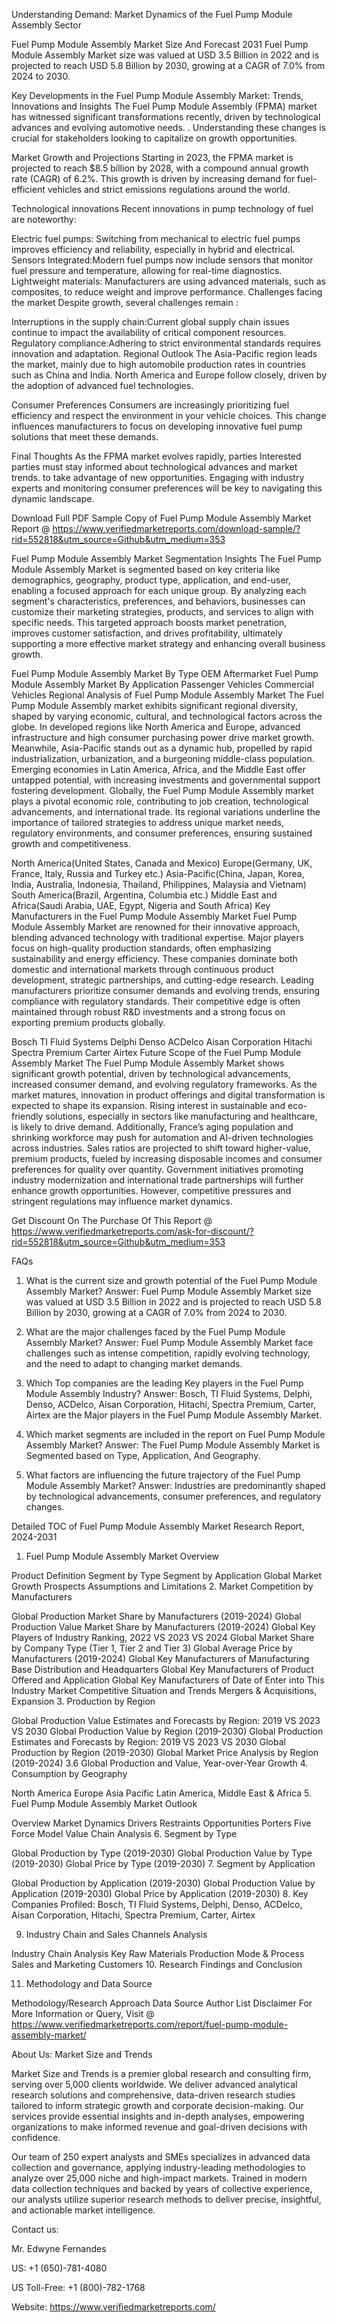 Understanding Demand: Market Dynamics of the Fuel Pump Module Assembly Sector


Fuel Pump Module Assembly Market Size And Forecast 2031
Fuel Pump Module Assembly Market size was valued at USD 3.5 Billion in 2022 and is projected to reach USD 5.8 Billion by 2030, growing at a CAGR of 7.0% from 2024 to 2030.

Key Developments in the Fuel Pump Module Assembly Market: Trends, Innovations and Insights
The Fuel Pump Module Assembly (FPMA) market has witnessed significant transformations recently, driven by technological advances and evolving automotive needs. . Understanding these changes is crucial for stakeholders looking to capitalize on growth opportunities.

Market Growth and Projections
Starting in 2023, the FPMA market is projected to reach $8.5 billion by 2028, with a compound annual growth rate (CAGR) of 6.2%. This growth is driven by increasing demand for fuel-efficient vehicles and strict emissions regulations around the world.

Technological innovations
Recent innovations in pump technology of fuel are noteworthy:

Electric fuel pumps: Switching from mechanical to electric fuel pumps improves efficiency and reliability, especially in hybrid and electrical.
Sensors Integrated:Modern fuel pumps now include sensors that monitor fuel pressure and temperature, allowing for real-time diagnostics.
Lightweight materials: Manufacturers are using advanced materials, such as composites, to reduce weight and improve performance.
Challenges facing the market
Despite growth, several challenges remain :

Interruptions in the supply chain:Current global supply chain issues continue to impact the availability of critical component resources.
Regulatory compliance:Adhering to strict environmental standards requires innovation and adaptation.
Regional Outlook
The Asia-Pacific region leads the market, mainly due to high automobile production rates in countries such as China and India. North America and Europe follow closely, driven by the adoption of advanced fuel technologies.

Consumer Preferences
Consumers are increasingly prioritizing fuel efficiency and respect the environment in your vehicle choices. This change influences manufacturers to focus on developing innovative fuel pump solutions that meet these demands.

Final Thoughts
As the FPMA market evolves rapidly, parties Interested parties must stay informed about technological advances and market trends. to take advantage of new opportunities. Engaging with industry experts and monitoring consumer preferences will be key to navigating this dynamic landscape.

Download Full PDF Sample Copy of Fuel Pump Module Assembly Market Report @ https://www.verifiedmarketreports.com/download-sample/?rid=552818&utm_source=Github&utm_medium=353

Fuel Pump Module Assembly Market Segmentation Insights
The Fuel Pump Module Assembly Market is segmented based on key criteria like demographics, geography, product type, application, and end-user, enabling a focused approach for each unique group. By analyzing each segment's characteristics, preferences, and behaviors, businesses can customize their marketing strategies, products, and services to align with specific needs. This targeted approach boosts market penetration, improves customer satisfaction, and drives profitability, ultimately supporting a more effective market strategy and enhancing overall business growth.

Fuel Pump Module Assembly Market By Type
OEM
Aftermarket
Fuel Pump Module Assembly Market By Application
Passenger Vehicles
Commercial Vehicles
Regional Analysis of Fuel Pump Module Assembly Market
The Fuel Pump Module Assembly market exhibits significant regional diversity, shaped by varying economic, cultural, and technological factors across the globe. In developed regions like North America and Europe, advanced infrastructure and high consumer purchasing power drive market growth. Meanwhile, Asia-Pacific stands out as a dynamic hub, propelled by rapid industrialization, urbanization, and a burgeoning middle-class population. Emerging economies in Latin America, Africa, and the Middle East offer untapped potential, with increasing investments and governmental support fostering development. Globally, the Fuel Pump Module Assembly market plays a pivotal economic role, contributing to job creation, technological advancements, and international trade. Its regional variations underline the importance of tailored strategies to address unique market needs, regulatory environments, and consumer preferences, ensuring sustained growth and competitiveness.

North America(United States, Canada and Mexico)
Europe(Germany, UK, France, Italy, Russia and Turkey etc.)
Asia-Pacific(China, Japan, Korea, India, Australia, Indonesia, Thailand, Philippines, Malaysia and Vietnam)
South America(Brazil, Argentina, Columbia etc.)
Middle East and Africa(Saudi Arabia, UAE, Egypt, Nigeria and South Africa)
Key Manufacturers in the Fuel Pump Module Assembly Market
Fuel Pump Module Assembly Market are renowned for their innovative approach, blending advanced technology with traditional expertise. Major players focus on high-quality production standards, often emphasizing sustainability and energy efficiency. These companies dominate both domestic and international markets through continuous product development, strategic partnerships, and cutting-edge research. Leading manufacturers prioritize consumer demands and evolving trends, ensuring compliance with regulatory standards. Their competitive edge is often maintained through robust R&D investments and a strong focus on exporting premium products globally.

Bosch
TI Fluid Systems
Delphi
Denso
ACDelco
Aisan Corporation
Hitachi
Spectra Premium
Carter
Airtex
Future Scope of the Fuel Pump Module Assembly Market
The Fuel Pump Module Assembly Market shows significant growth potential, driven by technological advancements, increased consumer demand, and evolving regulatory frameworks. As the market matures, innovation in product offerings and digital transformation is expected to shape its expansion. Rising interest in sustainable and eco-friendly solutions, especially in sectors like manufacturing and healthcare, is likely to drive demand. Additionally, France’s aging population and shrinking workforce may push for automation and AI-driven technologies across industries. Sales ratios are projected to shift toward higher-value, premium products, fueled by increasing disposable incomes and consumer preferences for quality over quantity. Government initiatives promoting industry modernization and international trade partnerships will further enhance growth opportunities. However, competitive pressures and stringent regulations may influence market dynamics.

Get Discount On The Purchase Of This Report @ https://www.verifiedmarketreports.com/ask-for-discount/?rid=552818&utm_source=Github&utm_medium=353

FAQs
1. What is the current size and growth potential of the Fuel Pump Module Assembly Market?
Answer: Fuel Pump Module Assembly Market size was valued at USD 3.5 Billion in 2022 and is projected to reach USD 5.8 Billion by 2030, growing at a CAGR of 7.0% from 2024 to 2030.

2. What are the major challenges faced by the Fuel Pump Module Assembly Market?
Answer: Fuel Pump Module Assembly Market face challenges such as intense competition, rapidly evolving technology, and the need to adapt to changing market demands.

3. Which Top companies are the leading Key players in the Fuel Pump Module Assembly Industry?
Answer: Bosch, TI Fluid Systems, Delphi, Denso, ACDelco, Aisan Corporation, Hitachi, Spectra Premium, Carter, Airtex are the Major players in the Fuel Pump Module Assembly Market.

4. Which market segments are included in the report on Fuel Pump Module Assembly Market?
Answer: The Fuel Pump Module Assembly Market is Segmented based on Type, Application, And Geography.

5. What factors are influencing the future trajectory of the Fuel Pump Module Assembly Market?
Answer: Industries are predominantly shaped by technological advancements, consumer preferences, and regulatory changes.

Detailed TOC of Fuel Pump Module Assembly Market Research Report, 2024-2031
1. Fuel Pump Module Assembly Market Overview

Product Definition
Segment by Type
Segment by Application
Global Market Growth Prospects
Assumptions and Limitations
2. Market Competition by Manufacturers

Global Production Market Share by Manufacturers (2019-2024)
Global Production Value Market Share by Manufacturers (2019-2024)
Global Key Players of Industry Ranking, 2022 VS 2023 VS 2024
Global Market Share by Company Type (Tier 1, Tier 2 and Tier 3)
Global Average Price by Manufacturers (2019-2024)
Global Key Manufacturers of Manufacturing Base Distribution and Headquarters
Global Key Manufacturers of Product Offered and Application
Global Key Manufacturers of Date of Enter into This Industry
Market Competitive Situation and Trends
Mergers & Acquisitions, Expansion
3. Production by Region

Global Production Value Estimates and Forecasts by Region: 2019 VS 2023 VS 2030
Global Production Value by Region (2019-2030)
Global Production Estimates and Forecasts by Region: 2019 VS 2023 VS 2030
Global Production by Region (2019-2030)
Global Market Price Analysis by Region (2019-2024) 3.6 Global Production and Value, Year-over-Year Growth
4. Consumption by Geography

North America
Europe
Asia Pacific
Latin America, Middle East & Africa
5. Fuel Pump Module Assembly Market Outlook

Overview
Market Dynamics
Drivers
Restraints
Opportunities
Porters Five Force Model
Value Chain Analysis 
6. Segment by Type

Global Production by Type (2019-2030)
Global Production Value by Type (2019-2030)
Global Price by Type (2019-2030)
7. Segment by Application

Global Production by Application (2019-2030)
Global Production Value by Application (2019-2030)
Global Price by Application (2019-2030)
8. Key Companies Profiled: Bosch, TI Fluid Systems, Delphi, Denso, ACDelco, Aisan Corporation, Hitachi, Spectra Premium, Carter, Airtex

9. Industry Chain and Sales Channels Analysis

Industry Chain Analysis
Key Raw Materials
Production Mode & Process
Sales and Marketing
Customers
10. Research Findings and Conclusion

11. Methodology and Data Source

Methodology/Research Approach
Data Source
Author List
Disclaimer
For More Information or Query, Visit @ https://www.verifiedmarketreports.com/report/fuel-pump-module-assembly-market/

About Us: Market Size and Trends

Market Size and Trends is a premier global research and consulting firm, serving over 5,000 clients worldwide. We deliver advanced analytical research solutions and comprehensive, data-driven research studies tailored to inform strategic growth and corporate decision-making. Our services provide essential insights and in-depth analyses, empowering organizations to make informed revenue and goal-driven decisions with confidence.

Our team of 250 expert analysts and SMEs specializes in advanced data collection and governance, applying industry-leading methodologies to analyze over 25,000 niche and high-impact markets. Trained in modern data collection techniques and backed by years of collective experience, our analysts utilize superior research methods to deliver precise, insightful, and actionable market intelligence.

Contact us:

Mr. Edwyne Fernandes

US: +1 (650)-781-4080

US Toll-Free: +1 (800)-782-1768

Website: https://www.verifiedmarketreports.com/
